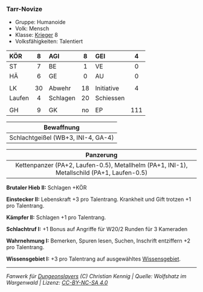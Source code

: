 ### Tarr-Novize

- Gruppe: Humanoide
- Volk: Mensch
- Klasse: [Krieger](../../grw/charaktere-klasse-krieger.md) 8
- Volksfähigkeiten: Talentiert

| KÖR    |  8  | AGI      |  8  | GEI        |  4  |
| :----- | :-: | :------- | :-: | :--------- | :-: |
| ST     |  7  | BE       |  1  | VE         |  0  |
| HÄ     |  6  | GE       |  0  | AU         |  0  |
|        |     |          |     |            |     |
| LK     | 30  | Abwehr   | 18  | Initiative |  4  |
| Laufen |  4  | Schlagen | 20  | Schiessen  |     |
|        |     |          |     |            |     |
| GH     |  9  | GK       | no  | EP         | 111 |

|             Bewaffnung             |
| :--------------------------------: |
| Schlachtgeißel (WB+3, INI-4, GA-4) |

|                                         Panzerung                                          |
| :----------------------------------------------------------------------------------------: |
| Kettenpanzer (PA+2, Laufen-0.5), Metallhelm (PA+1, INI-1), Metallschild (PA+1, Laufen-0.5) |

**Brutaler Hieb II:** Schlagen +KÖR

**Einstecker II:** Lebenskraft +3 pro Talentrang. Krankheit und Gift trotzen +1 pro Talentrang.

**Kämpfer II:** Schlagen +1 pro Talentrang.

**Schlachtruf I:** +1 Bonus auf Angriffe für W20/2 Runden für 3 Kameraden

**Wahrnehmung I:** Bemerken, Spuren lesen, Suchen, Inschrift entziffern +2 pro Talentrang.

**Wissensgebiet I:** +3 pro Talentrang auf ausgewähltes [Wissensgebiet](../../grw/talente/wissensgebiet.md).

---

_Fanwerk für [Dungeonslayers](https://www.dungeonslayers.net/) (C) Christian Kennig | Quelle: Wolfshatz im Wargenwald | Lizenz: [CC-BY-NC-SA 4.0](https://creativecommons.org/licenses/by-nc-sa/4.0/deed.de)_
